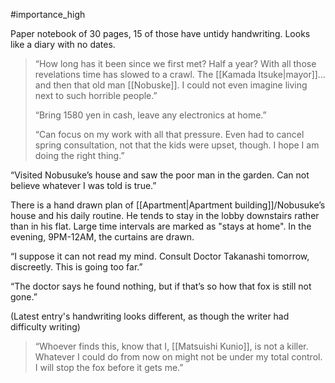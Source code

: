 #importance_high 

Paper notebook of 30 pages, 15 of those have untidy handwriting. Looks like a diary with no dates.

> “How long has it been since we first met? Half a year? With all those revelations time has slowed to a crawl. The [[Kamada Itsuke|mayor]]… and then that old man [[Nobuske]]. I could not even imagine living next to such horrible people.”
> 
> “Bring 1580 yen in cash, leave any electronics at home.”
> 
> “Can focus on my work with all that pressure. Even had to cancel spring consultation, not that the kids were upset, though. I hope I am doing the right thing.”
>
“Visited Nobusuke’s house and saw the poor man in the garden. Can not believe whatever I was told is true.”

There is a hand drawn plan of [[Apartment|Apartment building]]/Nobusuke’s house and his daily routine. He tends to stay in the lobby downstairs rather than in his flat. Large time intervals are marked as "stays at home". In the evening, 9PM-12AM, the curtains are drawn.

>
“I suppose it can not read my mind. Consult Doctor Takanashi tomorrow, discreetly. This is going too far.”
>
“The doctor says he found nothing, but if that’s so how that fox is still not gone.”

(Latest entry's handwriting looks different, as though the writer had difficulty writing)
>“Whoever finds this, know that I, [[Matsuishi Kunio]], is not a killer. Whatever I could do from now on might not be under my total control. I will stop the fox before it gets me.”

